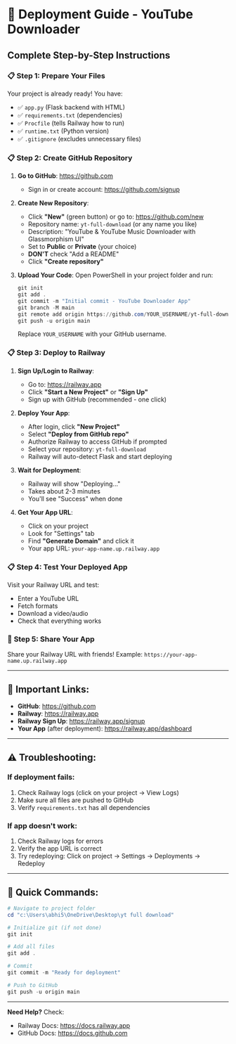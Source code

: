 # 🚀 Deployment Guide - YouTube Downloader

## Complete Step-by-Step Instructions

### 📋 **Step 1: Prepare Your Files**

Your project is already ready! You have:
- ✅ `app.py` (Flask backend with HTML)
- ✅ `requirements.txt` (dependencies)
- ✅ `Procfile` (tells Railway how to run)
- ✅ `runtime.txt` (Python version)
- ✅ `.gitignore` (excludes unnecessary files)

### 📋 **Step 2: Create GitHub Repository**

1. **Go to GitHub**: https://github.com
   - Sign in or create account: https://github.com/signup

2. **Create New Repository**:
   - Click **"New"** (green button) or go to: https://github.com/new
   - Repository name: `yt-full-download` (or any name you like)
   - Description: "YouTube & YouTube Music Downloader with Glassmorphism UI"
   - Set to **Public** or **Private** (your choice)
   - **DON'T** check "Add a README"
   - Click **"Create repository"**

3. **Upload Your Code**:
   Open PowerShell in your project folder and run:

   ```powershell
   git init
   git add .
   git commit -m "Initial commit - YouTube Downloader App"
   git branch -M main
   git remote add origin https://github.com/YOUR_USERNAME/yt-full-download.git
   git push -u origin main
   ```
   
   Replace `YOUR_USERNAME` with your GitHub username.

### 📋 **Step 3: Deploy to Railway**

1. **Sign Up/Login to Railway**:
   - Go to: https://railway.app
   - Click **"Start a New Project"** or **"Sign Up"**
   - Sign up with GitHub (recommended - one click)

2. **Deploy Your App**:
   - After login, click **"New Project"**
   - Select **"Deploy from GitHub repo"**
   - Authorize Railway to access GitHub if prompted
   - Select your repository: `yt-full-download`
   - Railway will auto-detect Flask and start deploying

3. **Wait for Deployment**:
   - Railway will show "Deploying..." 
   - Takes about 2-3 minutes
   - You'll see "Success" when done

4. **Get Your App URL**:
   - Click on your project
   - Look for "Settings" tab
   - Find **"Generate Domain"** and click it
   - Your app URL: `your-app-name.up.railway.app`

### 📋 **Step 4: Test Your Deployed App**

Visit your Railway URL and test:
- Enter a YouTube URL
- Fetch formats
- Download a video/audio
- Check that everything works

### 🎉 **Step 5: Share Your App**

Share your Railway URL with friends!
Example: `https://your-app-name.up.railway.app`

---

## 🔧 **Important Links:**

- **GitHub**: https://github.com
- **Railway**: https://railway.app
- **Railway Sign Up**: https://railway.app/signup
- **Your App** (after deployment): https://railway.app/dashboard

---

## ⚠️ **Troubleshooting:**

### If deployment fails:
1. Check Railway logs (click on your project → View Logs)
2. Make sure all files are pushed to GitHub
3. Verify `requirements.txt` has all dependencies

### If app doesn't work:
1. Check Railway logs for errors
2. Verify the app URL is correct
3. Try redeploying: Click on project → Settings → Deployments → Redeploy

---

## 📝 **Quick Commands:**

```powershell
# Navigate to project folder
cd "c:\Users\abhi5\OneDrive\Desktop\yt full download"

# Initialize git (if not done)
git init

# Add all files
git add .

# Commit
git commit -m "Ready for deployment"

# Push to GitHub
git push -u origin main
```

---

**Need Help?** Check:
- Railway Docs: https://docs.railway.app
- GitHub Docs: https://docs.github.com

